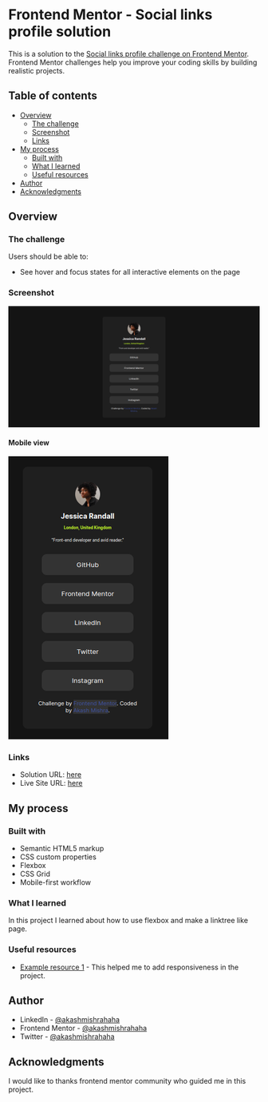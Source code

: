 # Frontend Mentor - Social links profile solution

This is a solution to the [Social links profile challenge on Frontend Mentor](https://www.frontendmentor.io/challenges/social-links-profile-UG32l9m6dQ). Frontend Mentor challenges help you improve your coding skills by building realistic projects.

## Table of contents

- [Overview](#overview)
  - [The challenge](#the-challenge)
  - [Screenshot](#screenshot)
  - [Links](#links)
- [My process](#my-process)
  - [Built with](#built-with)
  - [What I learned](#what-i-learned)
  - [Useful resources](#useful-resources)
- [Author](#author)
- [Acknowledgments](#acknowledgments)

## Overview

### The challenge

Users should be able to:

- See hover and focus states for all interactive elements on the page

### Screenshot

![](./assets/images/screenshot1.png)

#### Mobile view

![](./assets/images/screenshot2.png)

### Links

- Solution URL: [here](https://github.com/akashmishrahaha/social-links)
- Live Site URL: [here](https://social-sites.netlify.app/)
## My process

### Built with

- Semantic HTML5 markup
- CSS custom properties
- Flexbox
- CSS Grid
- Mobile-first workflow

### What I learned

In this project I learned about how to use flexbox and make a linktree like page.

### Useful resources

- [Example resource 1](https://www.youtube.com/watch?v=UUjNEMXZA-k) - This helped me to add responsiveness in the project.

## Author

- LinkedIn - [@akashmishrahaha](https://www.linkedin.com/in/akashmishrahaha/)
- Frontend Mentor - [@akashmishrahaha](https://www.frontendmentor.io/profile/akashmishrahaha)
- Twitter - [@akashmishrahaha](https://twitter.com/akashmishrahaha)

## Acknowledgments

I would like to thanks frontend mentor community who guided me in this project.
